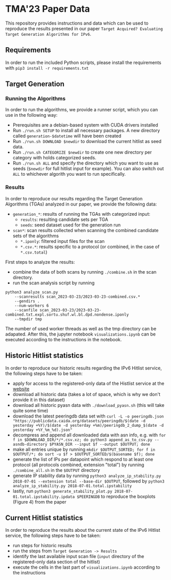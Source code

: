 # TMA'23 Paper Data

This repository provides instructions and data which can be used to reproduce the results presented in our paper `Target Acquired? Evaluating Target Generation Algorithms for IPv6`.

## Requirements

In order to run the included Python scripts, please install the requirements with `pip3 install -r requirements.txt`

## Target Generation

### Running the Algorithms

In order to run the algorithms, we provide a runner script, which you can use in the following way:

- Prerequisites are a debian-based system with CUDA drivers installed
- Run `./run.sh SETUP` to install all necessary packages. A new directory called `generation-$datetime` will have been created
- Run `./run.sh DOWNLOAD $newdir` to download the current hitlist as seed data.
- Run `./run.sh CATEGORIZE $newdir` to create one new directory per category with holds categorized seeds.
- Run `./run.sh ALL` and specify the directory which you want to use as seeds (`$newdir` for full hitlist input for example). You can also switch out `ALL` to whichever algorith you want to run specifically.

### Results

In order to reproduce our results regarding the Target Generation Algorithms (TGAs) analyzed in our paper, we provide the following data:

- `generation_*`: results of running the TGAs with categorized input:
    - `results`: resulting candidate sets per TGA
    - `seeds`: seed dataset used for the generation run
- `scan*`: scan results collected when scanning the combined candidate sets of the algorithms
    - `*.iponly`: filtered input files for the scan
    - `*.csv.*`: results specific to a protocol (or combined, in the case of `*.csv.total`)

First steps to analyze the results:

- combine the data of both scans by running `./combine.sh` in the scan directory.
- run the scan analysis script by running

```
python3 analyze_scan.py
    --scanresults scan_2023-03-23/2023-03-23-combined.csv.*
    --gendirs .
    --num-workers 6
    --scanfile scan_2023-03-23/2023-03-23-combined.txt.expl.sortu.shuf.wl.bl.dpd.nondense.iponly
    --tmpdir tmp
```

The number of used worker threads as well as the tmp directory can be adapated.
After this, the jupyter notebook `visualizations.ipynb` can be executed according to the instructions in the notebook.

## Historic Hitlist statistics

In order to reproduce our historic results regarding the IPv6 Hitlist service, the following steps have to be taken:

- apply for access to the registered-only data of the Histlist service at the [website](https://ipv6hitlist.github.io/)
- download all historic data (takes a lot of space, which is why we don't provide it in this dataset)
- download all historic pyasn data with `./download_pyasn.sh` (this will take quite some time)
- download the latest peeringdb data set with `curl -L -o peeringdb.json "https://publicdata.caida.org/datasets/peeringdb/$(date -d yesterday +%Y)/$(date -d yesterday +%m)/peeringdb_2_dump_$(date -d yesterday +%Y_%m_%d).json"`
- decompress and append all downloaded data with asn info, e.g. with `for f in $DOWNLOAD_DIR/*/*.csv.xz; do python3 append_as_to_csv.py --asndb-directory $PYASN_DIR --input $f --output $OUTPUT; done`
- make all entries unique by running `mkdir $OUTPUT_SORTED; for f in $OUTPUT/*; do sort -u $f > $OUTPUT_SORTED/$(basename $f); done`
- generate the list of IPs per datapoint which respond to at least one protocol (all protocols combined, extension "total") by running `./combine_all.sh` in the `$OUTPUT` directory
- generate IP stability data by running `python3 analyze_ip_stability.py 2018-07-01 --extension total --base-dir $OUTPUT`, followed by `python3 analyze_ip_stability.py 2018-07-01.total.ipstability`
- lastly, run `python3 generate_stability_plot.py 2018-07-01.total.ipstability.ipdata $PEERINGDB` to reproduce the boxplots (Figure 4) from the paper

## Current Hitlist statistics

In order to reproduce the results about the current state of the IPv6 Hitlist service, the following steps have to be taken:

- run steps for historic results
- run the steps from `Target Generation -> Results`
- identify the last available input scan file (`input` directory of the registered-only data section of the hitlist)
- execute the cells in the last part of `visualizations.ipynb` according to the instructions
